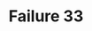 ---
title: Failure 33
description: Failure of Success Criterion 1.3.1 and 1.3.2 due to using white space characters to create multiple columns in plain text content
url: https://www.w3.org/WAI/WCAG21/Techniques/failures/F33
---